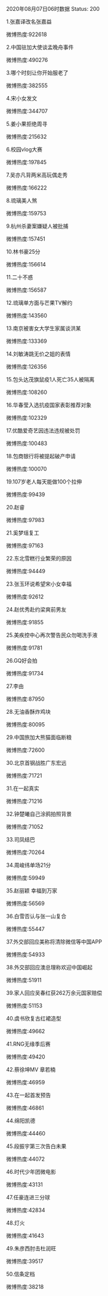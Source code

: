 2020年08月07日06时数据
Status: 200

1.张嘉译改名张嘉益

微博热度:922618

2.中国驻加大使谈孟晚舟事件

微博热度:490276

3.哪个时刻让你开始服老了

微博热度:382555

4.宋小女发文

微博热度:344707

5.姜小果拒绝周寻

微博热度:215632

6.校园vlog大赛

微博热度:197845

7.吴亦凡背两米高玩偶走秀

微博热度:166222

8.琉璃美人煞

微博热度:159753

9.杭州杀妻案嫌疑人被批捕

微博热度:157451

10.林书豪25分

微博热度:156614

11.二十不惑

微博热度:156587

12.琉璃单方面与芒果TV解约

微博热度:143560

13.南京被害女大学生家属谈洪某

微博热度:133369

14.刘敏涛跳无价之姐的表情

微博热度:126356

15.包头达茂旗鼠疫1人死亡35人被隔离

微博热度:108260

16.华春莹入选抗疫国家表彰推荐对象

微博热度:102329

17.优酷爱奇艺因违法违规被处罚

微博热度:100483

18.包商银行将被提起破产申请

微博热度:100070

19.107岁老人每天能做100个拉伸

微博热度:99439

20.赵睿

微博热度:97983

21.奚梦瑶复工

微博热度:97163

22.东北雪糕行业繁荣的原因

微博热度:94449

23.张玉环说希望宋小女幸福

微博热度:92612

24.赵优秀赴约梁爽前男友

微博热度:91855

25.美疾控中心再次警告民众勿喝洗手液

微博热度:91781

26.GQ好会拍

微博热度:91734

27.李由

微博热度:87950

28.无油香酥炸鸡块

微博热度:80095

29.中国旅加大熊猫面临断粮

微博热度:72600

30.北京首钢战胜广东宏远

微博热度:71721

31.在一起真实

微博热度:71216

32.钟楚曦自己涂鸦拍照背景

微博热度:71052

33.司凤结巴

微博热度:70264

34.周峻纬单场21分

微博热度:59949

35.赵丽颖 幸福到万家

微博热度:56569

36.白雪否认与张一山复合

微博热度:55447

37.外交部回应美称将清除微信等中国APP

微博热度:54933

38.外交部回应澳总理称欢迎中国崛起

微博热度:51911

39.家人回应吴春红获262万余元国家赔偿

微博热度:51153

40.虞书欣复古红裙造型

微博热度:49662

41.RNG无缘季后赛

微博热度:49420

42.蔡徐坤MV 章若楠

微博热度:46959

43.在一起首发预告

微博热度:46861

44.绵阳凯德

微博热度:44460

45.段振宇第三次告白未果

微博热度:44072

46.时代少年团微电影

微博热度:43131

47.任豪连进三分球

微博热度:42834

48.灯火

微博热度:41643

49.朱彦西肘击杜润旺

微博热度:39517

50.信条定档

微博热度:38218

